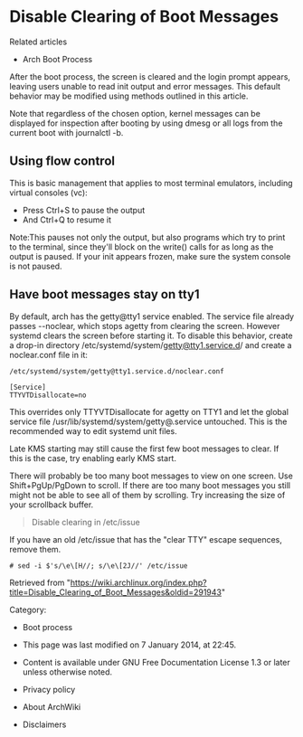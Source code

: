 Disable Clearing of Boot Messages
=================================

Related articles

-   Arch Boot Process

After the boot process, the screen is cleared and the login prompt
appears, leaving users unable to read init output and error messages.
This default behavior may be modified using methods outlined in this
article.

Note that regardless of the chosen option, kernel messages can be
displayed for inspection after booting by using dmesg or all logs from
the current boot with journalctl -b.

Using flow control
------------------

This is basic management that applies to most terminal emulators,
including virtual consoles (vc):

-   Press Ctrl+S to pause the output
-   And Ctrl+Q to resume it

Note:This pauses not only the output, but also programs which try to
print to the terminal, since they'll block on the write() calls for as
long as the output is paused. If your init appears frozen, make sure the
system console is not paused.

Have boot messages stay on tty1
-------------------------------

By default, arch has the getty@tty1 service enabled. The service file
already passes --noclear, which stops agetty from clearing the screen.
However systemd clears the screen before starting it. To disable this
behavior, create a drop-in directory
/etc/systemd/system/getty@tty1.service.d/ and create a noclear.conf file
in it:

    /etc/systemd/system/getty@tty1.service.d/noclear.conf

    [Service]
    TTYVTDisallocate=no

This overrides only TTYVTDisallocate for agetty on TTY1 and let the
global service file /usr/lib/systemd/system/getty@.service untouched.
This is the recommended way to edit systemd unit files.

Late KMS starting may still cause the first few boot messages to clear.
If this is the case, try enabling early KMS start.

There will probably be too many boot messages to view on one screen. Use
Shift+PgUp/PgDown to scroll. If there are too many boot messages you
still might not be able to see all of them by scrolling. Try increasing
the size of your scrollback buffer.

> Disable clearing in /etc/issue

If you have an old /etc/issue that has the "clear TTY" escape sequences,
remove them.

    # sed -i $'s/\e\[H//; s/\e\[2J//' /etc/issue

Retrieved from
"https://wiki.archlinux.org/index.php?title=Disable_Clearing_of_Boot_Messages&oldid=291943"

Category:

-   Boot process

-   This page was last modified on 7 January 2014, at 22:45.
-   Content is available under GNU Free Documentation License 1.3 or
    later unless otherwise noted.
-   Privacy policy
-   About ArchWiki
-   Disclaimers
